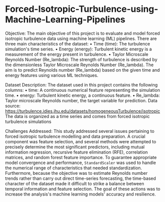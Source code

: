 # Forced-Isotropic-Turbulence-using-Machine-Learning-Pipelines

Objective: 
The main objective of this project is to evaluate and model forced isotropic turbulence data using machine learning (ML) pipelines. There are three main characteristics of the dataset:
•	Time (time): The turbulence simulation's time series.
•	Energy (energy): Turbulent kinetic energy is a measurement of the energy present in turbulence.
•	Taylor Microscale Reynolds Number (Re_lambda): The strength of turbulence is described by the dimensionless Taylor Microscale Reynolds Number (Re_lambda).
The aim is to predict Reynolds number (Re_lambda) based on the given time and energy features using various ML techniques. 

Dataset Description: 
The dataset used in this project contains the following columns:
•	time: A continuous numerical feature representing the simulation time.
•	energy: Turbulent kinetic energy, a continuous feature.
•	Re_lambda: Taylor microscale Reynolds number, the target variable for prediction.
Data source: https://turbulence.idies.jhu.edu/datasets/homogeneousTurbulence/isotropic
The data is organized as a time series and comes from forced isotropic turbulence simulations 

Challenges Addressed:
This study addressed several issues pertaining to forced isotropic turbulence modelling and data preparation. A crucial component was feature selection, and several methods were attempted to precisely determine the most significant predictors, including mutual information regression, recursive feature elimination (RFE), correlation matrices, and random forest feature importance. To guarantee appropriate model convergence and performance, `StandardScaler` was used to handle the numerical range of characteristics that needed standardization. Furthermore, because the objective was to estimate Reynolds number trends rather than carry out direct time-series forecasting, the time-based character of the dataset made it difficult to strike a balance between temporal information and feature selection. The goal of these actions was to increase the analysis's machine learning models' accuracy and resilience.
